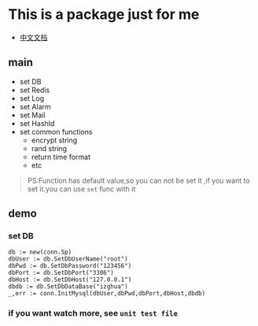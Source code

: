 # This is a package just for me

- [中文文档](./CN)

## main

- set DB
- set Redis
- set Log
- set Alarm
- set Mail
- set HashId
- set common functions
  - encrypt string
  - rand string
  - return time format
  - etc
  
> PS:Function has default value,so you can not be set it ,if you want to set it.you can use `set` func with it

## demo

### set DB

```
db := new(conn.Sp)
dbUser := db.SetDbUserName("root")
dbPwd := db.SetDbPassword("123456")
dbPort := db.SetDbPort("3306")
dbHost := db.SetDbHost("127.0.0.1")
dbdb := db.SetDbDataBase("izghua")
_,err := conn.InitMysql(dbUser,dbPwd,dbPort,dbHost,dbdb)
```

### if you want watch more, see `unit test file`

